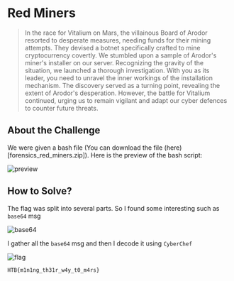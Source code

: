 # Red Miners
> In the race for Vitalium on Mars, the villainous Board of Arodor resorted to desperate measures, needing funds for their mining attempts. They devised a botnet specifically crafted to mine cryptocurrency covertly. We stumbled upon a sample of Arodor's miner's installer on our server. Recognizing the gravity of the situation, we launched a thorough investigation. With you as its leader, you need to unravel the inner workings of the installation mechanism. The discovery served as a turning point, revealing the extent of Arodor's desperation. However, the battle for Vitalium continued, urging us to remain vigilant and adapt our cyber defences to counter future threats.

## About the Challenge
We were given a bash file (You can download the file (here)[forensics_red_miners.zip]). Here is the preview of the bash script:

![preview](images/preview.png)

## How to Solve?
The flag was split into several parts. So I found some interesting such as `base64` msg

![base64](images/base64.png)

I gather all the `base64` msg and then I decode it using `CyberChef`

![flag](images/flag.png)

```
HTB{m1n1ng_th31r_w4y_t0_m4rs}
```